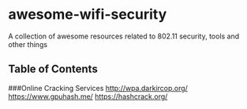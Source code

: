 # awesome-wifi-security
A collection of awesome resources related to 802.11 security, tools and other things 

## Table of Contents

###Online Cracking Services 
http://wpa.darkircop.org/
https://www.gpuhash.me/
https://hashcrack.org/



